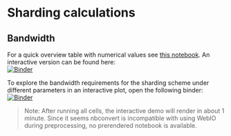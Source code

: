 # Sharding calculations

## Bandwidth
For a quick overview table with numerical values see [this notebook](bandwidth_table.ipynb).
An interactive version can be found here:  
[![Binder](https://mybinder.org/badge_logo.svg)](https://mybinder.org/v2/gh/degregat/tcn-calculation-notebooks/cd43decffbd4964f57348dc0cacf9ef845185ab2?filepath=bandwidth_table.ipynb)

To explore the bandwidth requirements for the sharding scheme under different parameters in an interactive plot, open the following binder:  
[![Binder](https://mybinder.org/badge_logo.svg)](https://mybinder.org/v2/gh/degregat/tcn-calculation-notebooks/e4a34dcfe47f59382780d499e53122eda24ffb8e?filepath=shard_bandwidth.ipynb)

> Note: After running all cells, the interactive demo will render in about 1 minute. Since it seems nbconvert is incompatible with using WebIO during preprocessing, no prerendered notebook is available.
